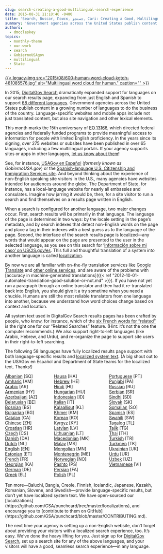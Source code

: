 ```yaml
---
slug: search-creating-a-good-multilingual-search-experience
date: 2015-08-31 11:10:46 -0400
title: 'Search, Buscar, Поиск, جستجو, Cari: Creating a Good, Multilingual Search Experience'
summary: 'Government agencies across the United States publish content in a growing number of languages to do the business of the country. In 2015, DigitalGov Search dramatically expanded support for languages on our search results page, expanding from just English and Spanish to support 68 different languages.'
authors:
  - dmccleskey
topics:
  - monthly-theme
  - our-work
  - search
  - GobiernoUSAgov
  - multilingual
  - State
---
```


[{{< legacy-img src="2015/08/600-human-word-cloud-kgtoh-481085576.jpg" alt="Multilingual word cloud for human." caption="" >}}](https://s3.amazonaws.com/digitalgov/_legacy-img/2015/08/600-human-word-cloud-kgtoh-481085576.jpg) 

In 2015, [DigitalGov Search](http://search.digitalgov.gov/) dramatically expanded support for languages on our search results page, expanding from just English and Spanish to support [68 different languages](http://search.digitalgov.gov/manual/supported-languages.html). Government agencies across the United States publish content in a growing number of languages to do the business of the country. Language-specific websites and mobile apps include not just translated content, but also site navigation and other lexical elements.

This month marks the 15th anniversary of [EO 13166](http://www.lep.gov/13166/eo13166.html), which directed federal agencies and federally funded programs to provide meaningful access to information for people with limited English proficiency. In the years since its signing, over 275 websites or subsites have been published in over 65 languages, including a few multilingual portals. If your agency supports sites or apps in other languages, [let us know about them](https://www.surveymonkey.com/r/BCZRZ6C)!

See, for instance, [USAGov en Espa&#241;ol](https://www.usa.gov/espanol/) (_formerly known as GobiernoUSA.gov_) or the [Spanish-language U.S. Citizenship and Immigration Services site](http://www.uscis.gov/espanol). And beyond thinking about the experience of non-English speaking site visitors in the U.S., many agencies have websites intended for audiences around the globe. The Department of State, for instance, has a local-language website for nearly all embassies and consulates. Imagine how jarring it would be, then, for a site visitor to run a search and find themselves on a results page written in English.

When a search is configured for another language, two major changes occur. First, search results will be primarily in that language. The language of the page is determined in two ways: by the locale setting in the page’s metadata, and by search indexes that detect non-English words on the page and place a tag in their indexes with a best guess as to the language of the page. Second, the interface of the search results page is localized—any words that would appear on the page are presented to the user in the selected language, as you see on this search for &#8216;[información sobre mi caso&#8217; on USCIS.gov/es](http://search.uscis.gov/search?affiliate=uscis_gov_es&query=informacion+sobre+mi+caso). This full and thoughtful translation of a system into another language is called [localization](https://en.wikipedia.org/wiki/Internationalization_and_localization).

By now we are all familiar with on-the-fly translation services like [Google Translate](https://translate.google.com/) and [other online services](https://duckduckgo.com/?q=online+translator), and are aware of the problems with [accuracy in machine-generated translations]({{< ref "2012-10-01-automated-translation-good-solution-or-not.md" >}}). If you have not yet run a paragraph through an online translator and then had it re-translated back into English, you should give it a try sometime when you need a chuckle. Humans are still the most reliable translators from one language into another, because we understand how word choices change based on context and location.

All system text used in DigitalGov Search results pages has been crafted by people, who know, for instance, which of the [six French words for &#8220;related&#8221;](https://translate.google.com/#auto/fr/related) is the right one for our “Related Searches” feature. (Hint: it’s not the one the computer recommends.) We also support right-to-left languages (like Arabic, Hebrew, and Urdu), and re-organize the page to support site users in their right-to-left searching.

The following 58 languages have fully localized results page support with both language-specific results and [localized system text](https://github.com/GSA/punchcard/tree/master/localizations). (A big shout out to the USAGov en Espa&#241;ol and Department of State teams for the localized text. Thanks!)

<div style="width: 30%;padding: 0 10px 0 0;float: left">
  <a href="https://github.com/GSA/punchcard/blob/master/localizations/sq.yml">Albanian</a> [SQ]<br /> <a href="https://github.com/GSA/punchcard/blob/master/localizations/am.yml">Amharic</a> [AM]<br /> <a href="https://github.com/GSA/punchcard/blob/master/localizations/ar.yml">Arabic</a> [AR]<br /> <a href="https://github.com/GSA/punchcard/blob/master/localizations/hy.yml">Armenian</a> [HY]<br /> <a href="https://github.com/GSA/punchcard/blob/master/localizations/az.yml">Azerbaijani</a> [AZ]<br /> <a href="https://github.com/GSA/punchcard/blob/master/localizations/be.yml">Belarusian</a> [BE]<br /> <a href="https://github.com/GSA/punchcard/blob/master/localizations/bs.yml">Bosnian</a> [BS]<br /> <a href="https://github.com/GSA/punchcard/blob/master/localizations/bg.yml">Bulgarian</a> [BG]<br /> <a href="https://github.com/GSA/punchcard/blob/master/localizations/ca.yml">Catalan</a> [CA]<br /> <a href="https://github.com/GSA/punchcard/blob/master/localizations/zh.yml">Chinese</a> [ZH]<br /> <a href="https://github.com/GSA/punchcard/blob/master/localizations/hr.yml">Croatian</a> [HR]<br /> <a href="https://github.com/GSA/punchcard/blob/master/localizations/cs.yml">Czech</a> [CS]<br /> <a href="https://github.com/GSA/punchcard/blob/master/localizations/da.yml">Danish</a> [DA]<br /> <a href="https://github.com/GSA/punchcard/blob/master/localizations/nl.yml">Dutch</a> [NL]<br /> <a href="https://github.com/GSA/punchcard/blob/master/localizations/en.yml">English</a> [EN]<br /> <a href="https://github.com/GSA/punchcard/blob/master/localizations/et.yml">Estonian</a> [ET]<br /> <a href="https://github.com/GSA/punchcard/blob/master/localizations/fr.yml">French</a> [FR]<br /> <a href="https://github.com/GSA/punchcard/blob/master/localizations/ka.yml">Georgian</a> [KA]<br /> <a href="https://github.com/GSA/punchcard/blob/master/localizations/de.yml">German</a> [DE]<br /> <a href="https://github.com/GSA/punchcard/blob/master/localizations/el.yml">Greek</a> [EL]
</div>

<div style="width: 30%;padding: 0 10px 0 0;float: left">
  <a href="https://github.com/GSA/punchcard/blob/master/localizations/ha.yml">Hausa</a> [HA]<br /> <a href="https://github.com/GSA/punchcard/blob/master/localizations/he.yml">Hebrew</a> [HE]<br /> <a href="https://github.com/GSA/punchcard/blob/master/localizations/hi.yml">Hindi</a> [HI]<br /> <a href="https://github.com/GSA/punchcard/blob/master/localizations/hu.yml">Hungarian</a> [HU]<br /> <a href="https://github.com/GSA/punchcard/blob/master/localizations/id.yml">Indonesian</a> [ID]<br /> <a href="https://github.com/GSA/punchcard/blob/master/localizations/it.yml">Italian</a> [IT]<br /> <a href="https://github.com/GSA/punchcard/blob/master/localizations/kl.yml">Kalaallisut</a> [KL]<br /> <a href="https://github.com/GSA/punchcard/blob/master/localizations/km.yml">Khmer</a> [KM]<br /> <a href="https://github.com/GSA/punchcard/blob/master/localizations/ko.yml">Korean</a> [KO]<br /> <a href="https://github.com/GSA/punchcard/blob/master/localizations/ky.yml">Kyrgyz</a> [KY]<br /> <a href="https://github.com/GSA/punchcard/blob/master/localizations/lv.yml">Latvian</a> [LV]<br /> <a href="https://github.com/GSA/punchcard/blob/master/localizations/lt.yml">Lithuanian</a> [LT]<br /> <a href="https://github.com/GSA/punchcard/blob/master/localizations/mk.yml">Macedonian</a> [MK]<br /> <a href="https://github.com/GSA/punchcard/blob/master/localizations/ms.yml">Malay</a> [MS]<br /> <a href="https://github.com/GSA/punchcard/blob/master/localizations/mn.yml">Mongolian</a> [MN]<br /> <a href="https://github.com/GSA/punchcard/blob/master/localizations/me.yml">Montenegrin</a> [ME]<br /> <a href="https://github.com/GSA/punchcard/blob/master/localizations/no.yml">Norwegian</a> [NO]<br /> <a href="https://github.com/GSA/punchcard/blob/master/localizations/ps.yml">Pashto</a> [PS]<br /> <a href="https://github.com/GSA/punchcard/blob/master/localizations/fa.yml">Persian</a> [FA]<br /> <a href="https://github.com/GSA/punchcard/blob/master/localizations/pl.yml">Polish</a> [PL]
</div>

<div style="width: 30%;padding: 0 10px 0 0;float: right">
  <a href="https://github.com/GSA/punchcard/blob/master/localizations/pt.yml">Portuguese</a> [PT]<br /> <a href="https://github.com/GSA/punchcard/blob/master/localizations/pa.yml">Punjabi</a> [PA]<br /> <a href="https://github.com/GSA/punchcard/blob/master/localizations/ru.yml">Russian</a> [RU]<br /> <a href="https://github.com/GSA/punchcard/blob/master/localizations/sr.yml">Serbian</a> [SR]<br /> <a href="https://github.com/GSA/punchcard/blob/master/localizations/sd.yml">Sindhi</a>‎ [SD]<br /> <a href="https://github.com/GSA/punchcard/blob/master/localizations/sk.yml">Slovak</a> [SK]<br /> <a href="https://github.com/GSA/punchcard/blob/master/localizations/so.yml">Somalian</a> [SO]<br /> <a href="https://github.com/GSA/punchcard/blob/master/localizations/es.yml">Spanish</a> [ES]<br /> <a href="https://github.com/GSA/punchcard/blob/master/localizations/sw.yml">Swahili</a> [SW]<br /> <a href="https://github.com/GSA/punchcard/blob/master/localizations/tl.yml">Tagalog</a> [TL]<br /> <a href="https://github.com/GSA/punchcard/blob/master/localizations/tg.yml">Tajik</a> [TG]<br /> <a href="https://github.com/GSA/punchcard/blob/master/localizations/th.yml">Thai</a> [TH]<br /> <a href="https://github.com/GSA/punchcard/blob/master/localizations/tr.yml">Turkish</a> [TR]<br /> <a href="https://github.com/GSA/punchcard/blob/master/localizations/tk.yml">Turkmen</a> [TK]<br /> <a href="https://github.com/GSA/punchcard/blob/master/localizations/uk.yml">Ukrainian</a> [UK]<br /> <a href="https://github.com/GSA/punchcard/blob/master/localizations/ur.yml">Urdu</a> [UR]<br /> <a href="https://github.com/GSA/punchcard/blob/master/localizations/uz.yml">Uzbek</a> [UZ]<br /> <a href="https://github.com/GSA/punchcard/blob/master/localizations/vi.yml">Vietnamese</a> [VI]
</div>

<div style="clear: both">
</div>
<br />Ten more—Baluchi, Bangla, Creole, Finnish, Icelandic, Japanese, Kazakh, Romanian, Slovene, and Swedish—provide language-specific results, but don’t yet have localized system text. We have open-sourced our [localizations](https://github.com/GSA/punchcard/tree/master/localizations), and encourage you to [contribute to them on GitHub](https://github.com/GSA/punchcard/blob/master/CONTRIBUTING.md).

The next time your agency is setting up a non-English website, don’t forget about providing your visitors with a localized search experience, too. It’s easy. We’ve done the heavy lifting for you. Just sign up for [DigitalGov Search](https://search.gov), set up a search site for any of the above languages, and your visitors will have a good, seamless search experience—in any language.
